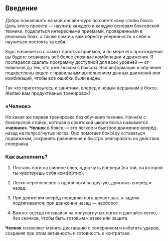 ﻿## Введение

Добро пожаловать на мой онлайн-курс по советскому стилю бокса. Цель этого проекта — научить каждого и каждую основам боксерской техники, поделиться интересными приёмами, проверенными в реальных боях, а также помочь вам обрести уверенность в себе и научиться постоять за себя.

Курс начинается с самых простых приёмов, и по мере его прохождения вы будете осваивать всё более сложные комбинации и движения. Я постарался сделать программу доступной для всех уровней — от новичков до тех, кто уже знаком с боксом. Вся информация и обучение подкреплены видео с правильным выполнением данных движений или комбинаций, чтобы все ошибки были видны.

Так что приготовьтесь к занятиям, вперёд к новым вершинам в боксе. Желаю вам продуктивных тренировок!

### «Челнок»

Но какая же первая тренировка без обучения технике. Начнём с боксерской стойки, которая в советской школе бокса называется **«челнок»**.
**Челнок** в боксе — это лёгкое и быстрое движение вперёд-назад на полусогнутых ногах. Оно помогает боксёру оставаться подвижным, сохранять равновесие и быстро реагировать на действия соперника.


### Как выполнить?

1. Поставь ноги на ширине плеч, одна чуть впереди (на той, на которой ты чувствуешь себя комфортно).

2. Легко переноси вес с одной ноги на другую, двигаясь вперёд и назад.

3. При движении вперёд передняя нога делает шаг, а задняя подтягивается; при движении назад — наоборот.

4. Важно: всегда оставайся на полусогнутых ногах и двигайся легко, без скачков, чтобы быть готовым к атаке или защите.

**Челнок** позволяет менять дистанцию с соперником и избегать ударов, сохраняя при этом активность и готовность к контратаке.
